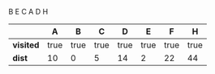 B E C A D H

|             | A    | B    | C    | D    | E    | F    | H    |
| ----------- | ---- | ---- | ---- | ---- | ---- | ---- | ---- |
| **visited** | true | true | true | true | true | true | true |
| **dist**    | 10   | 0    | 5    | 14   | 2    | 22   | 44   |
